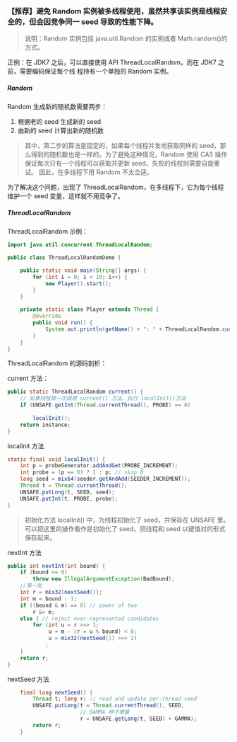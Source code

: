 ### 【推荐】避免 Random 实例被多线程使用，虽然共享该实例是线程安全的，但会因竞争同一 seed 导致的性能下降。
> 说明：Random 实例包括 java.util.Random 的实例或者 Math.random()的方式。

正例：在 JDK7 之后，可以直接使用 API ThreadLocalRandom，而在 JDK7 之前，需要编码保证每个线
程持有一个单独的 Random 实例。

##### Random 
Random 生成新的随机数需要两步：
1. 根据老的 seed 生成新的 seed
2. 由新的 seed 计算出新的随机数

> 其中，第二步的算法是固定的，如果每个线程并发地获取同样的 seed，那么得到的随机数也是一样的。为了避免这种情况，Random 使用 CAS 操作保证每次只有一个线程可以获取并更新 seed，失败的线程则需要自旋重试。 因此，在多线程下用 Random 不太合适。
 
为了解决这个问题，出现了 ThreadLocalRandom，在多线程下，它为每个线程维护一个 seed 变量，这样就不用竞争了。

##### ThreadLocalRandom
ThreadLocalRandom 示例：
```java
import java.util.concurrent.ThreadLocalRandom;

public class ThreadLocalRandomDemo {

    public static void main(String[] args) {
        for (int i = 0; i < 10; i++) {
            new Player().start();
        }
    }

    private static class Player extends Thread {
        @Override
        public void run() {
            System.out.println(getName() + ": " + ThreadLocalRandom.current().nextInt(100));
        }
    }
}
```

ThreadLocalRandom 的源码剖析：

current 方法：
```java
public static ThreadLocalRandom current() {
    // 如果线程第一次调用 current() 方法，执行 localInit()方法
    if (UNSAFE.getInt(Thread.currentThread(), PROBE) == 0)
        
        localInit();
    return instance;
}
```

localInit 方法
```java
static final void localInit() {
    int p = probeGenerator.addAndGet(PROBE_INCREMENT);
    int probe = (p == 0) ? 1 : p; // skip 0
    long seed = mix64(seeder.getAndAdd(SEEDER_INCREMENT));
    Thread t = Thread.currentThread();
    UNSAFE.putLong(t, SEED, seed);
    UNSAFE.putInt(t, PROBE, probe);
}
```
> 初始化方法 localInit() 中，为线程初始化了 seed，并保存在 UNSAFE 里。可以把这里的操作看作是初始化了 seed，把线程和 seed 以键值对的形式保存起来。

nextInt 方法
```java
public int nextInt(int bound) {
    if (bound <= 0)
        throw new IllegalArgumentException(BadBound);
    //第一处
    int r = mix32(nextSeed());
    int m = bound - 1;
    if ((bound & m) == 0) // power of two
        r &= m;
    else { // reject over-represented candidates
        for (int u = r >>> 1;
             u + m - (r = u % bound) < 0;
             u = mix32(nextSeed()) >>> 1)
            ;
    }
    return r;
}
```
nextSeed 方法
```java
    final long nextSeed() {
        Thread t; long r; // read and update per-thread seed
        UNSAFE.putLong(t = Thread.currentThread(), SEED,
                       // GAMMA 种子增量
                       r = UNSAFE.getLong(t, SEED) + GAMMA);
        return r;
    }
```